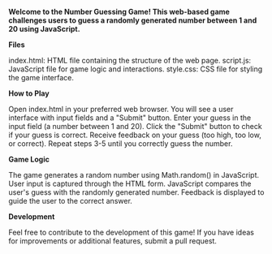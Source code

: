 **Welcome to the Number Guessing Game! This web-based game challenges users to guess a randomly generated number between 1 and 20 using JavaScript.**

**Files**

index.html: HTML file containing the structure of the web page.
script.js: JavaScript file for game logic and interactions.
style.css: CSS file for styling the game interface.

**How to Play**

Open index.html in your preferred web browser.
You will see a user interface with input fields and a "Submit" button.
Enter your guess in the input field (a number between 1 and 20).
Click the "Submit" button to check if your guess is correct.
Receive feedback on your guess (too high, too low, or correct).
Repeat steps 3-5 until you correctly guess the number.

**Game Logic**

The game generates a random number using Math.random() in JavaScript.
User input is captured through the HTML form.
JavaScript compares the user's guess with the randomly generated number.
Feedback is displayed to guide the user to the correct answer.

**Development**

Feel free to contribute to the development of this game! If you have ideas for improvements or additional features, submit a pull request.

